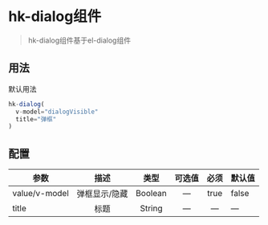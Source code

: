 # hk-dialog组件

> hk-dialog组件基于el-dialog组件

## 用法

默认用法

<template>
  <hk-dialog-demo></hk-dialog-demo>
</template>


```js
hk-dialog(
  v-model="dialogVisible"
  title="弹框"
)
```

## 配置

| 参数 | 描述 | 类型 | 可选值 | 必须 | 默认值 |
| -- |:----: | :--: | :--: | :--: | -- |
| value/v-model | 弹框显示/隐藏 | Boolean | — | true | false |
| title | 标题 | String | — | — | — |
